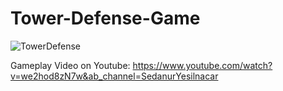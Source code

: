 # Tower-Defense-Game

![TowerDefense](https://user-images.githubusercontent.com/61359680/133691966-987099b1-b776-4293-a156-3d0a452e7d03.PNG)


Gameplay Video on Youtube:
https://www.youtube.com/watch?v=we2hod8zN7w&ab_channel=SedanurYesilnacar
